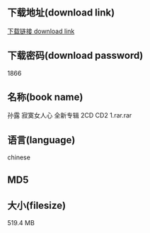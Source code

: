 ## 下载地址(download link)
[下载链接 download link](https://tutu365.netlify.app/?s=%E5%AD%99%E9%9C%B2+%E5%AF%82%E5%AF%9E%E5%A5%B3%E4%BA%BA%E5%BF%83+%E5%85%A8%E6%96%B0%E4%B8%93%E8%BE%91+2CD+CD2+1.rar)

## 下载密码(download password)
1866

## 名称(book name)
孙露 寂寞女人心 全新专辑 2CD CD2 1.rar.rar

## 语言(language)
chinese

## MD5


## 大小(filesize)
519.4 MB
